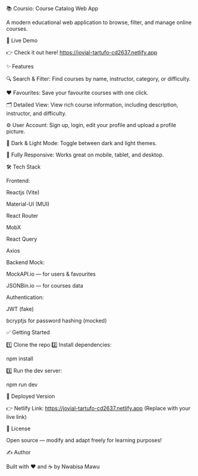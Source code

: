📚 Coursio: Course Catalog Web App

A modern educational web application to browse, filter, and manage online courses.




🚀 Live Demo

👉 Check it out here!
https://jovial-tartufo-cd2637.netlify.app



✨ Features

🔍 Search & Filter: Find courses by name, instructor, category, or difficulty.

❤️ Favourites: Save your favourite courses with one click.

🗂️ Detailed View: View rich course information, including description, instructor, and difficulty.

⚙️ User Account: Sign up, login, edit your profile and upload a profile picture.

🌙 Dark & Light Mode: Toggle between dark and light themes.

📱 Fully Responsive: Works great on mobile, tablet, and desktop.



🛠️ Tech Stack

Frontend:

Reactjs (Vite)

Material-UI (MUI)

React Router

MobX 

React Query 

Axios 


Backend Mock:

MockAPI.io — for users & favourites

JSONBin.io — for courses data


Authentication:

JWT (fake)

bcryptjs for password hashing (mocked)



✅ Getting Started

1️⃣ Clone the repo
2️⃣ Install dependencies:

npm install

3️⃣ Run the dev server:

npm run dev


🔗 Deployed Version

👉 Netlify Link:
https://jovial-tartufo-cd2637.netlify.app
(Replace with your live link)



📄 License

Open source — modify and adapt freely for learning purposes!



✍️ Author

Built with ❤️ and ☕ by Nwabisa Mawu
